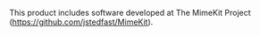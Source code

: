 ﻿This product includes software developed at
The MimeKit Project (https://github.com/jstedfast/MimeKit).